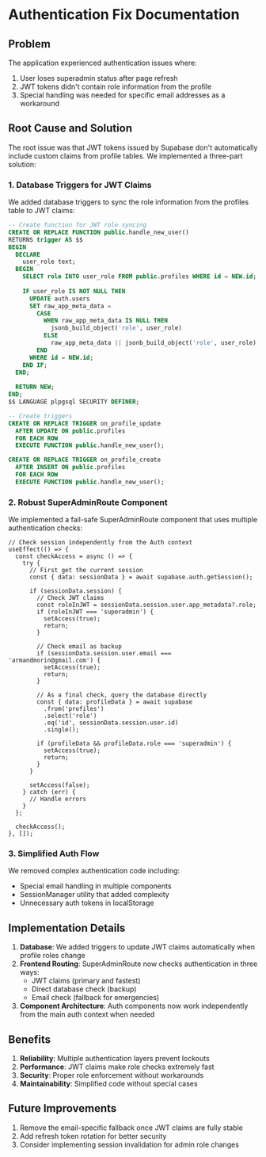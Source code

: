 # Authentication Fix Documentation

## Problem
The application experienced authentication issues where:
1. User loses superadmin status after page refresh 
2. JWT tokens didn't contain role information from the profile
3. Special handling was needed for specific email addresses as a workaround

## Root Cause and Solution
The root issue was that JWT tokens issued by Supabase don't automatically include custom claims from profile tables. We implemented a three-part solution:

### 1. Database Triggers for JWT Claims
We added database triggers to sync the role information from the profiles table to JWT claims:

```sql
-- Create function for JWT role syncing
CREATE OR REPLACE FUNCTION public.handle_new_user() 
RETURNS trigger AS $$
BEGIN
  DECLARE
    user_role text;
  BEGIN
    SELECT role INTO user_role FROM public.profiles WHERE id = NEW.id;
    
    IF user_role IS NOT NULL THEN
      UPDATE auth.users
      SET raw_app_meta_data = 
        CASE
          WHEN raw_app_meta_data IS NULL THEN 
            jsonb_build_object('role', user_role)
          ELSE
            raw_app_meta_data || jsonb_build_object('role', user_role)
        END
      WHERE id = NEW.id;
    END IF;
  END;
  
  RETURN NEW;
END;
$$ LANGUAGE plpgsql SECURITY DEFINER;

-- Create triggers
CREATE OR REPLACE TRIGGER on_profile_update
  AFTER UPDATE ON public.profiles
  FOR EACH ROW
  EXECUTE FUNCTION public.handle_new_user();

CREATE OR REPLACE TRIGGER on_profile_create
  AFTER INSERT ON public.profiles
  FOR EACH ROW
  EXECUTE FUNCTION public.handle_new_user();
```

### 2. Robust SuperAdminRoute Component
We implemented a fail-safe SuperAdminRoute component that uses multiple authentication checks:

```tsx
// Check session independently from the Auth context
useEffect(() => {
  const checkAccess = async () => {
    try {
      // First get the current session
      const { data: sessionData } = await supabase.auth.getSession();
      
      if (sessionData.session) {
        // Check JWT claims
        const roleInJWT = sessionData.session.user.app_metadata?.role;
        if (roleInJWT === 'superadmin') {
          setAccess(true);
          return;
        }
        
        // Check email as backup
        if (sessionData.session.user.email === 'armandmorin@gmail.com') {
          setAccess(true);
          return;
        }
        
        // As a final check, query the database directly
        const { data: profileData } = await supabase
          .from('profiles')
          .select('role')
          .eq('id', sessionData.session.user.id)
          .single();
          
        if (profileData && profileData.role === 'superadmin') {
          setAccess(true);
          return;
        }
      }
      
      setAccess(false);
    } catch (err) {
      // Handle errors
    }
  };
  
  checkAccess();
}, []);
```

### 3. Simplified Auth Flow
We removed complex authentication code including:
- Special email handling in multiple components
- SessionManager utility that added complexity
- Unnecessary auth tokens in localStorage

## Implementation Details
1. **Database**: We added triggers to update JWT claims automatically when profile roles change
2. **Frontend Routing**: SuperAdminRoute now checks authentication in three ways:
   - JWT claims (primary and fastest)
   - Direct database check (backup)
   - Email check (fallback for emergencies)
3. **Component Architecture**: Auth components now work independently from the main auth context when needed

## Benefits
1. **Reliability**: Multiple authentication layers prevent lockouts
2. **Performance**: JWT claims make role checks extremely fast
3. **Security**: Proper role enforcement without workarounds
4. **Maintainability**: Simplified code without special cases

## Future Improvements
1. Remove the email-specific fallback once JWT claims are fully stable
2. Add refresh token rotation for better security
3. Consider implementing session invalidation for admin role changes